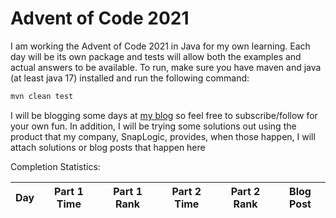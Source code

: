 # Advent of Code 2021

I am working the Advent of Code 2021 in Java for my own learning.
Each day will be its own package and tests will allow both the examples and actual answers to be available.
To run, make sure you have maven and java (at least java 17) installed and run the following command:
```sh
mvn clean test
```

I will be blogging some days at [my blog](https://ddellspe.net) so feel free to subscribe/follow for your own fun. In addition, I will be trying some solutions out using the product that my company, SnapLogic, provides, when those happen, I will attach solutions or blog posts that happen here

Completion Statistics:

|Day|Part 1 Time|Part 1 Rank|Part 2 Time|Part 2 Rank|Blog Post|
|-|-|-|-|-|-|